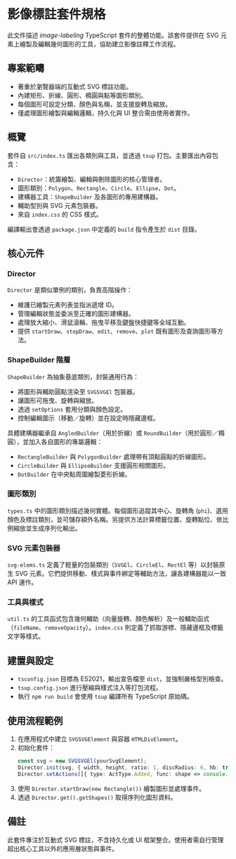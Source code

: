 # 影像標註套件規格

此文件描述 *image-labeling* TypeScript 套件的整體功能。該套件提供在 SVG 元素上繪製及編輯幾何圖形的工具，協助建立影像註釋工作流程。

## 專案範疇

* 著重於瀏覽器端的互動式 SVG 標註功能。
* 內建矩形、折線、圓形、橢圓與點等圖形類別。
* 每個圖形可設定分類、顏色與名稱，並支援旋轉及縮放。
* 僅處理圖形繪製與編輯邏輯，持久化與 UI 整合需由使用者實作。

## 概覽

套件自 `src/index.ts` 匯出各類別與工具，並透過 `tsup` 打包。主要匯出內容包含：

- `Director`：統籌繪製、編輯與刪除圖形的核心管理者。
- 圖形類別：`Polygon`、`Rectangle`、`Circle`、`Ellipse`、`Dot`。
- 建構器工具：`ShapeBuilder` 及各圖形的專用建構器。
- 輔助型別與 SVG 元素包裝器。
- 來自 `index.css` 的 CSS 樣式。

編譯輸出會透過 `package.json` 中定義的 `build` 指令產生於 `dist` 目錄。

## 核心元件

### Director

`Director` 是類似單例的類別，負責高階操作：

- 維護已繪製元素列表並指派遞增 ID。
- 管理編輯狀態並委派至正確的圖形建構器。
- 處理放大縮小、滑鼠滾輪、拖曳平移及鍵盤快捷鍵等全域互動。
- 提供 `startDraw`、`stopDraw`、`edit`、`remove`、`plot` 既有圖形及查詢圖形等方法。

### ShapeBuilder 階層

`ShapeBuilder` 為抽象基底類別，封裝通用行為：

- 將圖形與輔助圓點渲染至 `SVGSVGEl` 包裝器。
- 讓圖形可拖曳、旋轉與縮放。
- 透過 `setOptions` 套用分類與顏色設定。
- 控制編輯圖示（移動／旋轉）並在設定時隱藏邊框。

具體建構器繼承自 `AngledBuilder`（用於折線）或 `RoundBuilder`（用於圓形／橢圓），並加入各自圖形的專屬邏輯：

- `RectangleBuilder` 與 `PolygonBuilder` 處理帶有頂點圓點的折線圖形。
- `CircleBuilder` 與 `EllipseBuilder` 支援圓形相關圖形。
- `DotBuilder` 在中央點周圍繪製菱形折線。

### 圖形類別

`types.ts` 中的圖形類別描述幾何實體。每個圖形追蹤其中心、旋轉角 (`phi`)、選用顏色及標註類別，並可儲存額外名稱。另提供方法計算標籤位置、旋轉點位、依比例縮放並生成序列化輸出。

### SVG 元素包裝器

`svg-elems.ts` 定義了輕量的包裝類別（`SVGEl`、`CircleEl`、`RectEl` 等）以封裝原生 SVG 元素。它們提供移動、樣式與事件綁定等輔助方法，讓各建構器能以一致 API 運作。

### 工具與樣式

`util.ts` 的工具函式包含幾何輔助（向量旋轉、顏色解析）及一般輔助函式（`fileName`、`removeOpacity`）。`index.css` 則定義了抓取游標、隱藏邊框及標籤文字等樣式。

## 建置與設定

- `tsconfig.json` 目標為 ES2021，輸出宣告檔至 `dist`，並強制嚴格型別檢查。
- `tsup.config.json` 進行壓縮與樣式注入等打包流程。
- 執行 `npm run build` 會使用 `tsup` 編譯所有 TypeScript 原始碼。

## 使用流程範例

1. 在應用程式中建立 `SVGSVGElement` 與容器 `HTMLDivElement`。
2. 初始化套件：
   ```ts
   const svg = new SVGSVGEl(yourSvgElement);
   Director.init(svg, { width, height, ratio: 1, discRadius: 6, hb: true, shortcut: { del: true } }, container);
   Director.setActions([{ type: ActType.Added, func: shape => console.log('added', shape) }]);
   ```
3. 使用 `Director.startDraw(new Rectangle())` 繪製圖形並處理事件。
4. 透過 `Director.get().getShapes()` 取得序列化圖形資料。

## 備註

此套件專注於互動式 SVG 標註，不含持久化或 UI 框架整合。使用者需自行管理超出核心工具以外的應用層狀態與事件。
